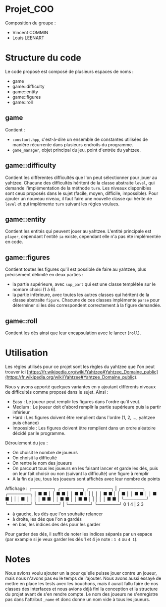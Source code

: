 # Projet_COO

Composition du groupe :
- Vincent COMMIN
- Louis LEENART

# Structure du code

Le code proposé est composé de plusieurs espaces de noms :
* game
* game::difficulty
* game::entity
* game::figures
* game::roll

## game

Contient :
* `constant.hpp`, c'est-à-dire un ensemble de constantes utilisées de manière récurrente dans plusieurs endroits du programme.
* `game_manager`, objet principal du jeu, point d'entrée du yahtzee. 

## game::difficulty

Contient les différentes difficultés que l'on peut sélectionner pour jouer au yahtzee. Chacune des difficultés héritent de la classe abstraite `level`, qui demande l'implémentation de la méthode `turn`. Les niveaux disponibles sont ceux proposés dans le sujet (facile, moyen, difficile, impossible). Pour ajouter un nouveau niveau, il faut faire une nouvelle classe qui hérite de `level` et qui implémente `turn` suivant les règles voulues.

## game::entity

Contient les entités qui peuvent jouer au yahtzee. L'entité principale est `player`, cependant l'entité `ia` existe, cependant elle n'a pas été implémentée en code. 

## game::figures

Contient toutes les figures qu'il est possible de faire au yahtzee, plus précisément délimité en deux parties : 
* la partie supérieure, avec `sup_part` qui est une classe templétée sur le nombre choisi (1 à 6).
* la partie inférieure, avec toutes les autres classes qui héritent de la classe abstraite `figure`. Chacune de ces classes implémente `parse` pour déterminer si les dés correspondent correctement à la figure demandée.

## game::roll

Contient les dès ainsi que leur encapsulation avec le lancer (`roll`). 

# Utilisation

Les règles utilisés pour ce projet sont les règles du yahtzee que l'on peut trouver ici
[https://fr.wikipedia.org/wiki/Yahtzee#Yahtzee_Domaine_public](https://fr.wikipedia.org/wiki/Yahtzee#Yahtzee_Domaine_public).

Nous y avons apporté quelques variantes en y ajoutant différents niveaux de difficultés 
comme proposé dans le sujet. Ainsi :

- Easy : Le joueur peut remplir les figures dans l'ordre qu'il veut.
- Medium : Le joueur doit d'abord remplir la partie supérieure puis la partir inférieur
- Hard : Les figures doivent être remplient dans l'ordre (1, 2, ..., yahtzee puis chance)
- Impossible : Les figures doivent être remplient dans un ordre aléatoire décidé par le programme.

Déroulement du jeu : 
- On choisit le nombre de joueurs
- On choisit la difficulté
- On rentre le nom des joueurs
- On parcourt tous les joueurs en les faisant lancer et garde les dés, puis on leur fait choisir ou non (suivant la difficulté) une figure à remplir 
- A la fin du jeu, tous les joueurs sont affichés avec leur nombre de points

Affichage :
┌───────┐ ┌───────┐ ┌───────┐  |  ┌───────┐ ┌───────┐
│ ■   ■ │ │ ■   ■ │ │ ■   ■ │  |  │       │ │ ■   ■ │
│   ■   │ │ ■   ■ │ │ ■   ■ │  |  │   ■   │ │       │
│ ■   ■ │ │ ■   ■ │ │ ■   ■ │  |  │       │ │ ■   ■ │
└───────┘ └───────┘ └───────┘  |  └───────┘ └───────┘
0      1      4    |  2 3

- à gauche, les dés que l'on souhaite relancer
- à droite, les dés que l'on a gardés
- en bas, les indices des dés pour les garder

Pour garder des dés, il suffit de noter les indices séparés par un espace (par example si je veux
garder les dés 1 et 4 je note : `1 4` ou `4 1`). 
# Notes

Nous avions voulu ajouter un ia pour qu'elle puisse jouer contre un joueur, mais nous n'avons pas eu le temps de l'ajouter.
Nous avons aussi essayé de mettre en place les tests avec les bouchons, mais il aurait fallu faire de nos classes des interfaces et nous avions déjà fini la conception et la structure du projet avant de s'en rendre compte.
Le nom des joueurs ne s'enregistre pas dans l'attribut `_name` et donc donne un nom vide à tous les joueurs.